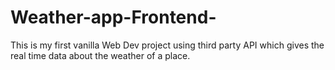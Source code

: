 # Weather-app-Frontend-
This is my first vanilla Web Dev project  using third party API which gives the real time data about the weather of a place.
